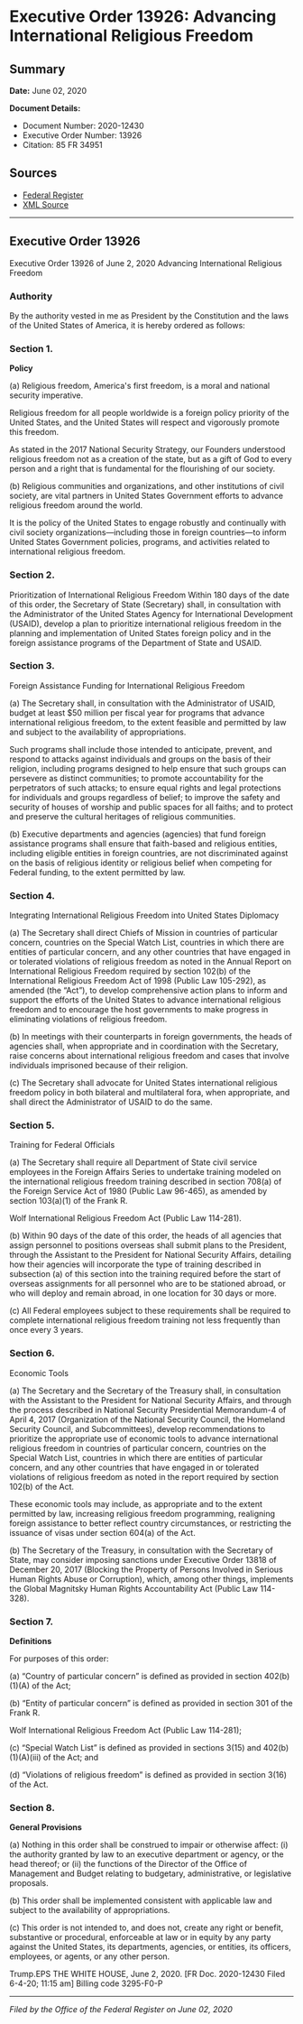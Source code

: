# Executive Order 13926: Advancing International Religious Freedom

## Summary

**Date:** June 02, 2020

**Document Details:**
- Document Number: 2020-12430
- Executive Order Number: 13926
- Citation: 85 FR 34951

## Sources
- [Federal Register](https://www.federalregister.gov/documents/2020/06/05/2020-12430/advancing-international-religious-freedom)
- [XML Source](https://www.federalregister.gov/documents/full_text/xml/2020/06/05/2020-12430.xml)

---

## Executive Order 13926

Executive Order 13926 of June 2, 2020
Advancing International Religious Freedom
### Authority

By the authority vested in me as President by the Constitution and the laws of the United States of America, it is hereby ordered as follows:
### Section 1.

**Policy**

(a) Religious freedom, America's first freedom, is a moral and national security imperative.

Religious freedom for all people worldwide is a foreign policy priority of the United States, and the United States will respect and vigorously promote this freedom.

As stated in the 2017 National Security Strategy, our Founders understood religious freedom not as a creation of the state, but as a gift of God to every person and a right that is fundamental for the flourishing of our society.

(b) Religious communities and organizations, and other institutions of civil society, are vital partners in United States Government efforts to advance religious freedom around the world.

It is the policy of the United States to engage robustly and continually with civil society organizations—including those in foreign countries—to inform United States Government policies, programs, and activities related to international religious freedom.
### Section 2.

Prioritization of International Religious Freedom
Within 180 days of the date of this order, the Secretary of State (Secretary) shall, in consultation with the Administrator of the United States Agency for International Development (USAID), develop a plan to prioritize international religious freedom in the planning and implementation of United States foreign policy and in the foreign assistance programs of the Department of State and USAID.
### Section 3.

Foreign Assistance Funding for International Religious Freedom

(a) The Secretary shall, in consultation with the Administrator of USAID, budget at least $50 million per fiscal year for programs that advance international religious freedom, to the extent feasible and permitted by law and subject to the availability of appropriations.

Such programs shall include those intended to anticipate, prevent, and respond to attacks against individuals and groups on the basis of their religion, including programs designed to help ensure that such groups can persevere as distinct communities; to promote accountability for the perpetrators of such attacks; to ensure equal rights and legal protections for individuals and groups regardless of belief; to improve the safety and security of houses of worship and public spaces for all faiths; and to protect and preserve the cultural heritages of religious communities.

(b) Executive departments and agencies (agencies) that fund foreign assistance programs shall ensure that faith-based and religious entities, including eligible entities in foreign countries, are not discriminated against on the basis of religious identity or religious belief when competing for Federal funding, to the extent permitted by law.
### Section 4.

Integrating International Religious Freedom into United States Diplomacy

(a) The Secretary shall direct Chiefs of Mission in countries of particular concern, countries on the Special Watch List, countries in which there are entities of particular concern, and any other countries that have engaged in or tolerated violations of religious freedom as noted in the Annual Report on International Religious Freedom required by section 102(b) of the International Religious Freedom Act of 1998 (Public Law 105-292), as amended (the “Act”), to develop comprehensive action plans to inform and support the efforts of the United States to advance international religious 
freedom and to encourage the host governments to make progress in eliminating violations of religious freedom.

(b) In meetings with their counterparts in foreign governments, the heads of agencies shall, when appropriate and in coordination with the Secretary, raise concerns about international religious freedom and cases that involve individuals imprisoned because of their religion.

(c) The Secretary shall advocate for United States international religious freedom policy in both bilateral and multilateral fora, when appropriate, and shall direct the Administrator of USAID to do the same.
### Section 5.

Training for Federal Officials

(a) The Secretary shall require all Department of State civil service employees in the Foreign Affairs Series to undertake training modeled on the international religious freedom training described in section 708(a) of the Foreign Service Act of 1980 (Public Law 96-465), as amended by section 103(a)(1) of the Frank R.

Wolf International Religious Freedom Act (Public Law 114-281).

(b) Within 90 days of the date of this order, the heads of all agencies that assign personnel to positions overseas shall submit plans to the President, through the Assistant to the President for National Security Affairs, detailing how their agencies will incorporate the type of training described in subsection (a) of this section into the training required before the start of overseas assignments for all personnel who are to be stationed abroad, or who will deploy and remain abroad, in one location for 30 days or more.

(c) All Federal employees subject to these requirements shall be required to complete international religious freedom training not less frequently than once every 3 years.
### Section 6.

Economic Tools

(a) The Secretary and the Secretary of the Treasury shall, in consultation with the Assistant to the President for National Security Affairs, and through the process described in National Security Presidential Memorandum-4 of April 4, 2017 (Organization of the National Security Council, the Homeland Security Council, and Subcommittees), develop recommendations to prioritize the appropriate use of economic tools to advance international religious freedom in countries of particular concern, countries on the Special Watch List, countries in which there are entities of particular concern, and any other countries that have engaged in or tolerated violations of religious freedom as noted in the report required by section 102(b) of the Act.

These economic tools may include, as appropriate and to the extent permitted by law, increasing religious freedom programming, realigning foreign assistance to better reflect country circumstances, or restricting the issuance of visas under section 604(a) of the Act.

(b) The Secretary of the Treasury, in consultation with the Secretary of State, may consider imposing sanctions under Executive Order 13818 of December 20, 2017 (Blocking the Property of Persons Involved in Serious Human Rights Abuse or Corruption), which, among other things, implements the Global Magnitsky Human Rights Accountability Act (Public Law 114-328).
### Section 7.

**Definitions**

For purposes of this order:

(a) “Country of particular concern” is defined as provided in section 402(b)(1)(A) of the Act;

(b) “Entity of particular concern” is defined as provided in section 301 of the Frank R.

Wolf International Religious Freedom Act (Public Law 114-281);

(c) “Special Watch List” is defined as provided in sections 3(15) and 402(b)(1)(A)(iii) of the Act; and

(d) “Violations of religious freedom” is defined as provided in section 3(16) of the Act.
### Section 8.

**General Provisions**

(a) Nothing in this order shall be construed to impair or otherwise affect:
    (i) the authority granted by law to an executive department or agency, or the head thereof; or
    (ii) the functions of the Director of the Office of Management and Budget relating to budgetary, administrative, or legislative proposals.

(b) This order shall be implemented consistent with applicable law and subject to the availability of appropriations.

(c) This order is not intended to, and does not, create any right or benefit, substantive or procedural, enforceable at law or in equity by any party against the United States, its departments, agencies, or entities, its officers, employees, or agents, or any other person.

Trump.EPS
THE WHITE HOUSE,
June 2, 2020.
[FR Doc. 2020-12430 
Filed 6-4-20; 11:15 am]
Billing code 3295-F0-P

---

*Filed by the Office of the Federal Register on June 02, 2020*
